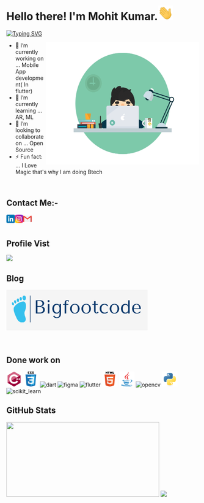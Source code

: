 <h1>Hello there! I'm Mohit Kumar.<img src="src/Hi.gif" width="40px" style="max-width: 100%;"></h1>

[![Typing SVG](https://readme-typing-svg.herokuapp.com/?lines=Fixing+bugs+😅+;Working+on+various+side+projects;Lets+catch+up,+connect+with++me+on+Linkedin)](https://git.io/typing-svg)

 <img align="right" alt="GIF" src="src/coder.gif" width="400" height="320" />
<!--   <img align="right"  src="https://services.github.com/assets/images/hero-octocats.svg" width="400" height="320" /> -->

- 🔭 I’m currently working on ... Mobile App development( In flutter)
- 🌱 I’m currently learning ... AR, ML
- 👯 I’m looking to collaborate on ... Open Source
- ⚡ Fun fact: ... I Love Magic that's why I am doing Btech

<br>

## Contact Me:-

<a href="https://www.linkedin.com/in/mohit-kumar-profile/">
<img   align="left" alt="holisitc_developer |  Mohit kumar LinkedIn" width="22px" src="src/linkedin.png" /></a>

<a  href="https://www.instagram.com/mohitkumar.buzz/">
<img href="https://www.instagram.com/mohitkumar.buzz/" align="left" alt="holisitc_developer | Mohit kumar Instagram" width="22px" src="src/instagram.png" /></a>
<a   href="https://mail.google.com/mail/?view=cm&fs=1&tf=1&to=mohitkumar11725@gmail.com" >
<img align="left" alt="holisitc_developer | Mohit kumar Gmail" width="22px" src="src/gmail.png" /></a>

<br><br>

## Profile Vist

<img src="https://profile-counter.glitch.me/%7Bm0hit-kumar%7D/count.svg">
<br>

## Blog

[<img src="src/bigfootcode.png"  />](https://www.bigfootcode.ga/)

<br>


## Done work on

<!-- ![C++](https://img.shields.io/badge/C%2B%2B-00599C?style=for-the-badge&logo=c%2B%2B&logoColor=white)
![Python](http://img.shields.io/badge/-Python-3776AB?style=for-the-badge&logo=python&logoColor=ffffff)
![JavaScript](https://img.shields.io/badge/-JavaScript-%23F7DF1C?style=for-the-badge&logo=javascript&logoColor=000000&labelColor=%23F7DF1C&color=%23FFCE5A)
![Dart](https://img.shields.io/badge/Dart-0175C2?style=for-the-badge&logo=dart&logoColor=white)
![HTML5](https://img.shields.io/badge/-HTML5-%23E44D27?style=for-the-badge&logo=html5&logoColor=ffffff)
![CSS3](https://img.shields.io/badge/-CSS3-%231572B6?style=for-the-badge&logo=css3)
![Flutter](https://img.shields.io/badge/Flutter-02569B?style=for-the-badge&logo=flutter&logoColor=white)
![Firebase](https://img.shields.io/badge/-Firebase-FFCA28?style=for-the-badge&logo=firebase&logoColor=ffffff) -->



 <p align="left>
<img src="https://raw.githubusercontent.com/devicons/devicon/master/icons/bootstrap/bootstrap-plain-wordmark.svg" alt="bootstrap" width="40" height="40"/> 
<img src="https://raw.githubusercontent.com/devicons/devicon/master/icons/cplusplus/cplusplus-original.svg" alt="cplusplus" width="40" height="40"/>
<img src="https://raw.githubusercontent.com/devicons/devicon/master/icons/css3/css3-original-wordmark.svg" alt="css3" width="40" height="40"/> 
<img src="https://www.vectorlogo.zone/logos/dartlang/dartlang-icon.svg" alt="dart" width="40" height="40"/>
<img src="https://www.vectorlogo.zone/logos/figma/figma-icon.svg" alt="figma" width="40" height="40"/> 
<img src="https://www.vectorlogo.zone/logos/flutterio/flutterio-icon.svg" alt="flutter" width="40" height="40"/>
<img src="https://raw.githubusercontent.com/devicons/devicon/master/icons/html5/html5-original-wordmark.svg" alt="html5" width="40" height="40"/>
<img src="https://raw.githubusercontent.com/devicons/devicon/master/icons/java/java-original.svg" alt="java" width="40" height="40"/>
<img src="https://www.vectorlogo.zone/logos/opencv/opencv-icon.svg" alt="opencv" width="40" height="40"/> </a> 
<img src="https://raw.githubusercontent.com/devicons/devicon/master/icons/python/python-original.svg" alt="python" width="40" height="40"/>
<img src="https://upload.wikimedia.org/wikipedia/commons/0/05/Scikit_learn_logo_small.svg" alt="scikit_learn" width="40" height="40"/> 
</p>
 
 
## GitHub Stats
 <p>
<img height="195px" width ="400px" src="https://github-readme-stats.vercel.app/api?username=m0hit-kumar&&show_icons=true&title_color=ffffff&icon_color=bb2acf&text_color=daf7dc&bg_color=151515">
 <img  height="195px"  src="https://github-readme-stats.vercel.app/api/top-langs/?username=m0hit-kumar&layout=compact">

 </p>

